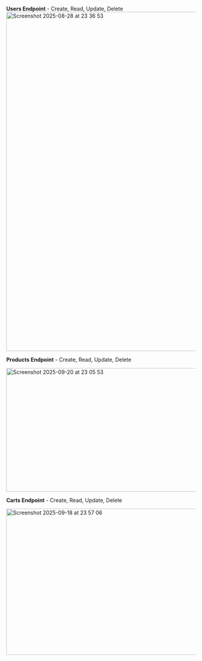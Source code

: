 **Users Endpoint** - Create, Read, Update, Delete
<img width="1440" height="900" alt="Screenshot 2025-08-28 at 23 36 53" src="https://github.com/user-attachments/assets/325f5817-c1f8-492c-8154-2ec653a99e8b" />

**Products Endpoint** - Create, Read, Update, Delete

<img width="1423" height="328" alt="Screenshot 2025-09-20 at 23 05 53" src="https://github.com/user-attachments/assets/70402f02-3330-4e5c-9c6a-eea506d8b3f1" />

**Carts Endpoint** - Create, Read, Update, Delete

<img width="1422" height="388" alt="Screenshot 2025-09-18 at 23 57 06" src="https://github.com/user-attachments/assets/18e5050f-8683-494f-85ee-6b9ec080a710" />
